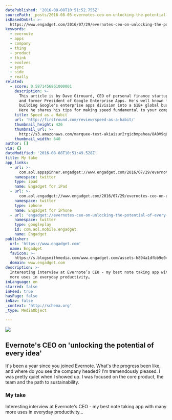 ```yaml
---
datePublished: '2016-08-08T10:51:52.755Z'
sourcePath: _posts/2016-08-05-evernotes-ceo-on-unlocking-the-potential-of-every-idea.md
isBasedOnUrl: >-
  https://www.engadget.com/2016/07/29/evernotes-ceo-on-unlocking-the-potential-of-every-idea/
keywords:
  - evernote
  - apps
  - company
  - thing
  - product
  - think
  - evolves
  - sync
  - side
  - really
related:
  - score: 0.5871456861000001
    description: >-
      This article is by Dave Girouard, CEO of personal finance startup Upstart,
      and former President of Google Enterprise Apps. He's well known for
      building Google's enterprise apps division into a $1B+ global business.
      Here he shares his tips for making speed fundamental to your company.
    title: Speed as a Habit
    url: 'http://firstround.com/review/speed-as-a-habit/'
    thumbnail_height: 426
    thumbnail_url: >-
      http://s3.amazonaws.com/marquee-test-akiaisur2rgicbmpehea/8A0V9qL9TTic0g9CdcXm_Dave%20Hero.jpg
    thumbnail_width: 640
author: []
via: {}
dateModified: '2016-08-08T10:51:49.528Z'
title: My take
app_links:
  - url: >-
      com.aol.appspinner.engadget://www.engadget.com/2016/07/29/evernotes-ceo-on-unlocking-the-potential-of-every-idea/
    namespace: twitter
    type: ipad
    name: Engadget for iPad
  - url: >-
      com.aol.engadget://www.engadget.com/2016/07/29/evernotes-ceo-on-unlocking-the-potential-of-every-idea/
    namespace: twitter
    type: iphone
    name: Engadget for iPhone
  - url: 'engadget://evernotes-ceo-on-unlocking-the-potential-of-every-idea'
    namespace: twitter
    type: googleplay
    id: com.aol.mobile.engadget
    name: Engadget
publisher:
  url: 'https://www.engadget.com'
  name: Engadget
  favicon: >-
    https://s.blogsmithmedia.com/www.engadget.com/assets-h894a1dfbb9e04180b93db3f59c317535/images/favicon-160x160.png?h=1638b0a8bbe7effa8f85c3ecabb63620
  domain: www.engadget.com
description: >-
  Interesting interview at Evernote’s CEO - my best note taking app with many
  more uses in everyday productivity…
inLanguage: en
starred: false
inFeed: true
hasPage: false
inNav: false
_context: 'http://schema.org'
_type: MediaObject

---
```

<article style=""><img src="https://s3-us-west-2.amazonaws.com/the-grid-img/p/80d9bc8a9420e0087f2b110e7422db791c1fba7e.jpg" /><h1>Evernote's CEO on 'unlocking the potential of every idea'</h1><p>It's been a year since you joined Evernote. What's the progress been like, and where do you see the company headed? I'm tremendously pleased. I was pretty quiet when I showed up. I was focused on the core product, the team and the path to sustainability.</p></article>

### My take

Interesting interview at Evernote's CEO - my best note taking app with many more uses in everyday productivity...